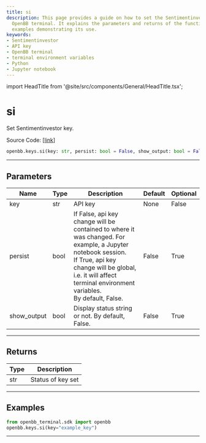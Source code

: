 ```yaml
---
title: si
description: This page provides a guide on how to set the Sentimentinvestor key using
  OpenBB terminal. It explains the parameters and returns of the function, including
  examples demonstrating its use.
keywords:
- Sentimentinvestor
- API key
- OpenBB terminal
- terminal environment variables
- Python
- Jupyter notebook
---
```


import HeadTitle from '@site/src/components/General/HeadTitle.tsx';

<HeadTitle title="si - Keys - Reference | OpenBB SDK Docs" />

# si

Set Sentimentinvestor key.

Source Code: [[link](https://github.com/OpenBB-finance/OpenBBTerminal/tree/main/openbb_terminal/keys_model.py#L1548)]

```python
openbb.keys.si(key: str, persist: bool = False, show_output: bool = False)
```

---

## Parameters

| Name | Type | Description | Default | Optional |
| ---- | ---- | ----------- | ------- | -------- |
| key | str | API key | None | False |
| persist | bool | If False, api key change will be contained to where it was changed. For example, a Jupyter notebook session.<br/>If True, api key change will be global, i.e. it will affect terminal environment variables.<br/>By default, False. | False | True |
| show_output | bool | Display status string or not. By default, False. | False | True |


---

## Returns

| Type | Description |
| ---- | ----------- |
| str | Status of key set |
---

## Examples

```python
from openbb_terminal.sdk import openbb
openbb.keys.si(key="example_key")
```

---
